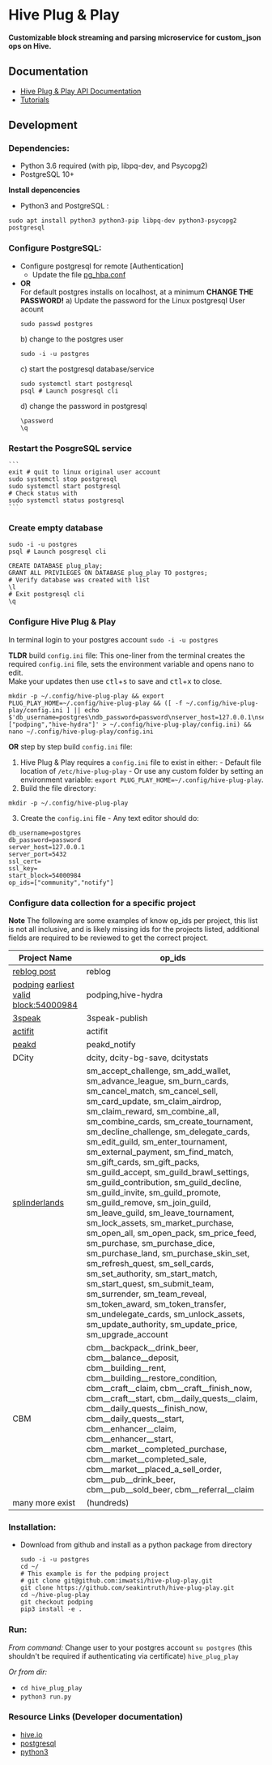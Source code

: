 # Hive Plug & Play

**Customizable block streaming and parsing microservice for custom_json ops on Hive.**


## Documentation

- [Hive Plug & Play API Documentation](https://github.com/imwatsi/hive-plug-play/wiki#api-documentation)
- [Tutorials](https://github.com/imwatsi/hive-plug-play/wiki#tutorials)

## Development

### Dependencies:
- Python 3.6 required (with pip,  libpq-dev, and Psycopg2)
- PostgreSQL 10+<br/>

**Install depencencies**<br/>
- Python3 and PostgreSQL : 
```
sudo apt install python3 python3-pip libpq-dev python3-psycopg2 postgresql
```

### Configure PostgreSQL:
- Configure postgresql for remote [Authentication]
  - Update the file [pg_hba.conf](https://stackoverflow.com/a/18664239)
- **OR** <br/>For default postgres installs on localhost, at a minimum **CHANGE THE PASSWORD!**
  a) Update the password for the Linux postgresql User acount 
    ```
    sudo passwd postgres
    ```
  b) change to the postgres user
    ```
    sudo -i -u postgres
    ```    
  c) start the postgresql database/service
    ```
    sudo systemctl start postgresql
    psql # Launch posgresql cli
    ```
  d) change the password in postgresql
    ```
    \password
    \q 
    ```
### Restart the PosgreSQL service
    ```
    exit # quit to linux original user account
    sudo systemctl stop postgresql
    sudo systemctl start postgresql
    # Check status with 
    sudo systemctl status postgresql
    ```
### Create empty database 
  ```
  sudo -i -u postgres
  psql # Launch posgresql cli
  ```
  ```
  CREATE DATABASE plug_play;
  GRANT ALL PRIVILEGES ON DATABASE plug_play TO postgres;
  # Verify database was created with list
  \l 
  # Exit postgresql cli
  \q
  ```

### Configure Hive Plug & Play
In terminal login to your postgres account `sudo -i -u postgres` 

**TLDR** build `config.ini` file:
This one-liner from the terminal creates the required `config.ini` file, sets the environment variable and opens nano to edit. <br/>Make your updates then use <kbd>ctl</kbd>+<kbd>s</kbd> to save and <kbd>ctl</kbd>+<kbd>x</kbd> to close.
```
mkdir -p ~/.config/hive-plug-play && export PLUG_PLAY_HOME=~/.config/hive-plug-play && ([ -f ~/.config/hive-plug-play/config.ini ] || echo $'db_username=postgres\ndb_password=password\nserver_host=127.0.0.1\nserver_port=5432\nssl_cert=\nssl_key=\nstart_block=54000984\nop_ids=["podping","hive-hydra"]' > ~/.config/hive-plug-play/config.ini) && nano ~/.config/hive-plug-play/config.ini
```

**OR** step by step build `config.ini` file:
  1. Hive Plug & Play requires a `config.ini` file to exist in either:
    - Default file location of `/etc/hive-plug-play` 
    - Or use any custom folder by setting an environment variable: `export PLUG_PLAY_HOME=~/.config/hive-plug-play`.
  2. Build the file directory:
  ```
  mkdir -p ~/.config/hive-plug-play
  ```
  3. Create the `config.ini` file 
    - Any text editor should do:
  ```
  db_username=postgres
  db_password=password
  server_host=127.0.0.1
  server_port=5432
  ssl_cert=
  ssl_key=
  start_block=54000984
  op_ids=["community","notify"]
  ```

### Configure data collection for a specific project
**Note** The following are some examples of know op_ids per project, this list is not all inclusive, and is likely missing ids for the projects listed, additional fields are required to be reviewed to get the correct project.

|Project Name| op_ids |
|----------------|-------------|
| [reblog post](https://developers.hive.io/tutorials-python/reblogging_post.html) | reblog |
| [podping](https://podping.cloud/) [earliest valid block:54000984](https://hiveblocks.com/tx/f8aa1880e913efe50c954675f8575f9f363a10d0) | podping,hive-hydra |
| [3speak](https://3speak.co/) | 3speak-publish |
| [actifit](https://actifit.io/) | actifit |
| [peakd](https://peakd.com/) | peakd_notify |
| DCity | dcity, dcity-bg-save, dcitystats |
| [splinderlands](https://splinterlands.com/) | sm_accept_challenge,	sm_add_wallet,	sm_advance_league,	sm_burn_cards,	sm_cancel_match,	sm_cancel_sell,	sm_card_update,	sm_claim_airdrop,	sm_claim_reward,	sm_combine_all,	sm_combine_cards,	sm_create_tournament,	sm_decline_challenge,	sm_delegate_cards,	sm_edit_guild,	sm_enter_tournament,	sm_external_payment,	sm_find_match,	sm_gift_cards,	sm_gift_packs,	sm_guild_accept,	sm_guild_brawl_settings,	sm_guild_contribution,	sm_guild_decline,	sm_guild_invite,	sm_guild_promote,	sm_guild_remove,	sm_join_guild,	sm_leave_guild,	sm_leave_tournament,	sm_lock_assets,	sm_market_purchase,	sm_open_all,	sm_open_pack,	sm_price_feed,	sm_purchase,	sm_purchase_dice,	sm_purchase_land,	sm_purchase_skin_set,	sm_refresh_quest,	sm_sell_cards,	sm_set_authority,	sm_start_match,	sm_start_quest,	sm_submit_team,	sm_surrender,	sm_team_reveal,	sm_token_award,	sm_token_transfer,	sm_undelegate_cards,	sm_unlock_assets,	sm_update_authority,	sm_update_price,	sm_upgrade_account |
| CBM | cbm__backpack__drink_beer,	cbm__balance__deposit,	cbm__building__rent,	cbm__building__restore_condition,	cbm__craft__claim,	cbm__craft__finish_now,	cbm__craft__start,	cbm__daily_quests__claim,	cbm__daily_quests__finish_now,	cbm__daily_quests__start,	cbm__enhancer__claim,	cbm__enhancer__start,	cbm__market__completed_purchase,	cbm__market__completed_sale,	cbm__market__placed_a_sell_order,	cbm__pub__drink_beer,	cbm__pub__sold_beer,	cbm__referral__claim |
| many more exist | (hundreds) |

### Installation:
- Download from github and install as a python package from directory
  ```
  sudo -i -u postgres
  cd ~/
  # This example is for the podping project
  # git clone git@github.com:imwatsi/hive-plug-play.git
  git clone https://github.com/seakintruth/hive-plug-play.git
  cd ~/hive-plug-play
  git checkout podping
  pip3 install -e .

  ```

### Run:

*From command:*
Change user to your postgres account `su postgres` (this shouldn't be required if authenticating via certificate)
`hive_plug_play`

*Or from dir:*

- `cd hive_plug_play`
- `python3 run.py`

### Resource Links (Developer documentation)
- [hive.io](https://developers.hive.io/)
- [postgresql](https://www.postgresql.org/docs/)
- [python3](https://docs.python.org/3/)

